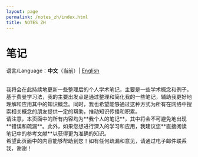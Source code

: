 ```yaml
---
layout: page
permalink: /notes_zh/index.html
title: NOTES_ZH
---
```


# 笔记
语言/Language：**中文**（当前）| [English][1]

<br />
我将会在此持续地更新一些整理后的个人学术笔记，主要是一些学术概念和例子。基于费曼学习法，我的主要出发点是通过整理和简化我的一些笔记，辅助我更好地理解和应用其中的知识概念。同时，我也希望能够通过这种方式为所有在网络中搜索相关概念的朋友提供一定的帮助，推动知识传播和积累。

<br />
请注意，本页面中的所有内容均为**我个人的笔记**，其中将会不可避免地出现**错误和疏漏**。此外，如果您想进行深入的学习和应用，我建议您**直接阅读笔记中的参考文献**以获得更为准确的知识。

<br />
希望此页面中的内容能够帮助到您！如有任何疏漏和意见，请通过电子邮件联系我，谢谢！

[1]:	https://jiahao-zhu.github.io/notes/